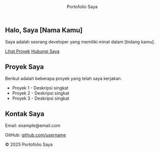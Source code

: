<!DOCTYPE html>
<html lang="id">
<head>
    <meta charset="UTF-8">
    <meta name="viewport" content="width=device-width, initial-scale=1.0">
</head>
<body>
    <header>
        Portofolio Saya
    </header>
    <section>
        <div class="container">
            <h1>Halo, Saya [Nama Kamu]</h1>
            <p>Saya adalah seorang developer yang memiliki minat dalam [bidang kamu].</p>
            <a href="#projects" class="btn">Lihat Proyek</a>
            <a href="#contact" class="btn">Hubungi Saya</a>
        </div>
    </section>    
    <section id="projects">
        <div class="container">
            <h2>Proyek Saya</h2>
            <p>Berikut adalah beberapa proyek yang telah saya kerjakan.</p>
            <ul>
                <li>Proyek 1 - Deskripsi singkat</li>
                <li>Proyek 2 - Deskripsi singkat</li>
                <li>Proyek 3 - Deskripsi singkat</li>
            </ul>
        </div>
    </section>    
    <section id="contact">
        <div class="container">
            <h2>Kontak Saya</h2>
            <p>Email: example@email.com</p>
            <p>GitHub: <a href="https://github.com/username">github.com/username</a></p>
        </div>
    </section>    
    <footer>
        &copy; 2025 Portofolio Saya
    </footer>
</body>
</html>
